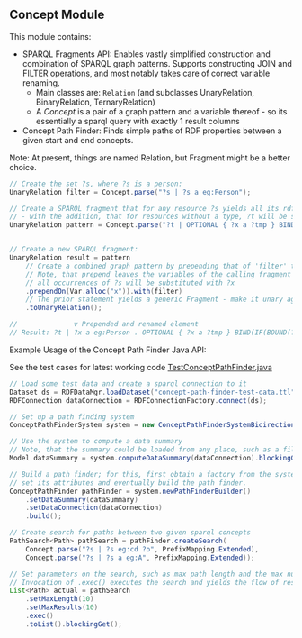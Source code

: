## Concept Module

This module contains:

* SPARQL Fragments API: Enables vastly simplified construction and combination of SPARQL graph patterns. Supports constructing JOIN and FILTER operations, and most notably takes care of correct variable renaming.
  * Main classes are: `Relation` (and subclasses UnaryRelation, BinaryRelation, TernaryRelation)
  * A *Concept* is a pair of a graph pattern and a variable thereof - so its essentially a sparql query with exactly 1 result columns
* Concept Path Finder: Finds simple paths of RDF properties between a given start and end concepts.

Note: At present, things are named Relation, but Fragment might be a better choice.

```java
// Create the set ?s, where ?s is a person:
UnaryRelation filter = Concept.parse("?s | ?s a eg:Person");

// Create a SPARQL fragment that for any resource ?s yields all its rdf:types to ?t
// - with the addition, that for resources without a type, ?t will be set to the IRI 'eg:unbound'
UnaryRelation pattern = Concept.parse("?t | OPTIONAL { ?x a ?tmp } BIND(IF(BOUND(?tmp), ?tmp, eg:unbound) AS ?t)", PrefixMapping.Extended);


// Create a new SPARQL fragment:
UnaryRelation result = pattern
    // Create a combined graph pattern by prepending that of 'filter' to that of 'pattern'
    // Note, that prepend leaves the variables of the calling fragment (i.e. 'pattern') intact, whereas for 'filter',
    // all occurrences of ?s will be substituted with ?x
    .prependOn(Var.alloc("x")).with(filter)
    // The prior statement yields a generic Fragment - make it unary again
    .toUnaryRelation();

//              v Prepended and renamed element
// Result: ?t | ?x a eg:Person . OPTIONAL { ?x a ?tmp } BIND(IF(BOUND(?tmp), ?tmp, eg:unbound) AS ?t)

```


Example Usage of the Concept Path Finder Java API:

See the test cases for latest working code [TestConceptPathFinder.java](jena-sparql-api-concepts/src/test/java/org/aksw/jena_sparql_api/sparql_path/core/TestConceptPathFinder.java)

```java
// Load some test data and create a sparql connection to it
Dataset ds = RDFDataMgr.loadDataset("concept-path-finder-test-data.ttl");
RDFConnection dataConnection = RDFConnectionFactory.connect(ds);

// Set up a path finding system
ConceptPathFinderSystem system = new ConceptPathFinderSystemBidirectional();

// Use the system to compute a data summary
// Note, that the summary could be loaded from any place, such as a file used for caching
Model dataSummary = system.computeDataSummary(dataConnection).blockingGet();

// Build a path finder; for this, first obtain a factory from the system
// set its attributes and eventually build the path finder.
ConceptPathFinder pathFinder = system.newPathFinderBuilder()
	.setDataSummary(dataSummary)
	.setDataConnection(dataConnection)
	.build();

// Create search for paths between two given sparql concepts
PathSearch<Path> pathSearch = pathFinder.createSearch(
	Concept.parse("?s | ?s eg:cd ?o", PrefixMapping.Extended),
	Concept.parse("?s | ?s a eg:A", PrefixMapping.Extended));

// Set parameters on the search, such as max path length and the max number of results
// Invocation of .exec() executes the search and yields the flow of results
List<Path> actual = pathSearch
	.setMaxLength(10)
	.setMaxResults(10)
	.exec()
	.toList().blockingGet();

```

